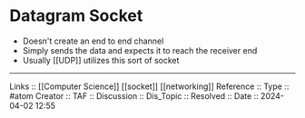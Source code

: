 # Datagram Socket

- Doesn't create an end to end channel
- Simply sends the data and expects it to reach the receiver end
- Usually [[UDP]] utilizes this sort of socket

---
Links :: [[Computer Science]] [[socket]] [[networking]]
Reference ::
Type :: #atom
Creator ::
TAF ::
Discussion ::
Dis_Topic :: 
Resolved ::
Date :: 2024-04-02 12:55